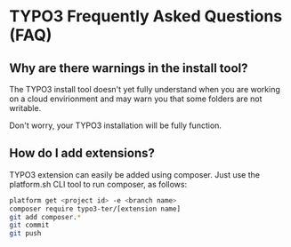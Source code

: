 # TYPO3 Frequently Asked Questions (FAQ)

## Why are there warnings in the install tool?

The TYPO3 install tool doesn't yet fully understand when you are working on 
a cloud envirionment and may warn you that some folders are not writable.

Don't worry, your TYPO3 installation will be fully function.

## How do I add extensions?

TYPO3 extension can easily be added using composer. Just use the 
platform.sh CLI tool to run composer, as follows:

```bash
platform get <project id> -e <branch name>
composer require typo3-ter/[extension name]
git add composer.*
git commit
git push 
```

